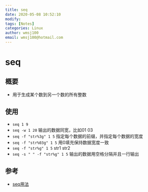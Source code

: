 ```yaml
---
title: seq
date: 2020-05-08 10:52:10
modify: 
tags: [Notes]
categories: Linux
author: wmsj100
email: wmsj100@hotmail.com
---
```


# seq

## 概要

- 用于生成某个数到另一个数的所有整数

## 使用

- `seq 1 9`
- `seq -w 1 20` 输出的数据同宽，比如01 03
- `seq -f "str%3g" 1 5` 指定每个数据的前缀，并指定每个数据的宽度
- `seq -f "str%03g" 1 5` 用0填充保持数据宽度一致
- `seq -f "str%g" 1 5` str1 str2
- `seq -s " " -f "str%g" 1 5` 输出的数据用空格分隔并且一行输出

## 参考

- [seq用法](https://man.linuxde.net/seq)
